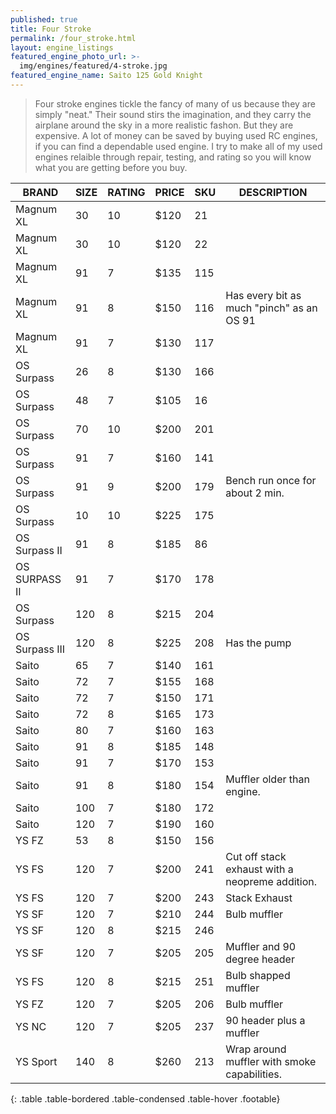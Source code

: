 ```yaml
---
published: true
title: Four Stroke
permalink: /four_stroke.html
layout: engine_listings
featured_engine_photo_url: >-
  img/engines/featured/4-stroke.jpg
featured_engine_name: Saito 125 Gold Knight
---
```
















> Four stroke engines tickle the fancy of many of us because they are simply "neat." Their sound stirs the imagination, and they carry the airplane around the sky in a more realistic fashon.  But they are expensive.  A lot of money can be saved by buying used RC engines, if you can find a dependable used engine. I try to make all of my used engines relaible through repair, testing, and rating so you will know what you are getting before you buy.

BRAND             | SIZE  | RATING | PRICE | SKU   | DESCRIPTION
------------------|-------|--------|-------|-------|---------------------
Magnum XL         | 30    | 10     | $120  | 21    |
Magnum XL         | 30    | 10     | $120  | 22    |
Magnum XL         | 91    | 7      | $135  | 115   |
Magnum XL         | 91    | 8      | $150  | 116   | Has every bit as much "pinch" as an OS 91
Magnum XL         | 91    | 7      | $130  | 117   | 
OS Surpass        | 26    | 8      | $130  | 166   |
OS Surpass        | 48    | 7      | $105  | 16    |
OS Surpass        | 70    | 10     | $200  | 201   |
OS Surpass        | 91    | 7      | $160  | 141   |
OS Surpass        | 91    | 9      | $200  | 179   |Bench run once for about 2 min.
OS Surpass        | 10    | 10     | $225  | 175   | 
OS Surpass II     | 91    | 8      | $185  | 86    |
OS SURPASS II     | 91    | 7      | $170  | 178   |
OS Surpass        | 120   | 8      | $215  | 204   |
OS Surpass III    | 120   | 8      | $225  | 208   | Has the pump
Saito             | 65    | 7      | $140  | 161   |
Saito             | 72    | 7      | $155  | 168   |
Saito             | 72    | 7      | $150  | 171   |
Saito             | 72    | 8      | $165  | 173   |   
Saito             | 80    | 7      | $160  | 163   |
Saito             | 91    | 8      | $185  | 148   |
Saito             | 91    | 7      | $170  | 153   |
Saito             | 91    | 8      | $180  | 154   | Muffler older than engine. 
Saito             | 100   | 7      | $180  | 172   |
Saito             | 120   | 7      | $190  | 160   |
YS FZ             | 53    | 8      | $150  | 156   |
YS FS             | 120   | 7      | $200  | 241   | Cut off stack exhaust with a neopreme addition.
YS FS             | 120   | 7      | $200  | 243   | Stack Exhaust
YS SF             | 120   | 7      | $210  | 244   | Bulb muffler
YS SF             | 120   | 8      | $215  | 246   |  
YS SF             | 120   | 7      | $205  | 205   | Muffler and 90 degree header
YS FS             | 120   | 8      | $215  | 251   | Bulb shapped muffler
YS FZ             | 120   | 7      | $205  | 206   | Bulb muffler
YS NC             | 120   | 7      | $205  | 237   | 90 header plus a muffler
YS Sport          | 140   | 8      | $260  | 213   | Wrap around muffler with smoke capabilities.                                      
{: .table .table-bordered .table-condensed .table-hover .footable}

